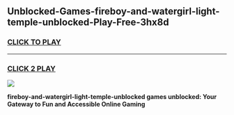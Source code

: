 
## Unblocked-Games-fireboy-and-watergirl-light-temple-unblocked-Play-Free-3hx8d
<h3>
<a href="https://premium76.site?title=fireboy-and-watergirl-light-temple-unblocked&ref=12A">CLICK TO PLAY</a></h3>
<hr>

<h3>
<a href="https://premium76.site?title=fireboy-and-watergirl-light-temple-unblocked&ref=12A">CLICK 2 PLAY</a>
  
</h3>

<a href="https://premium76.site?title=fireboy-and-watergirl-light-temple-unblocked&ref=12A"><img src="https://clearcache.store/games.png"></a>


**fireboy-and-watergirl-light-temple-unblocked games unblocked: Your Gateway to Fun and Accessible Online Gaming**
